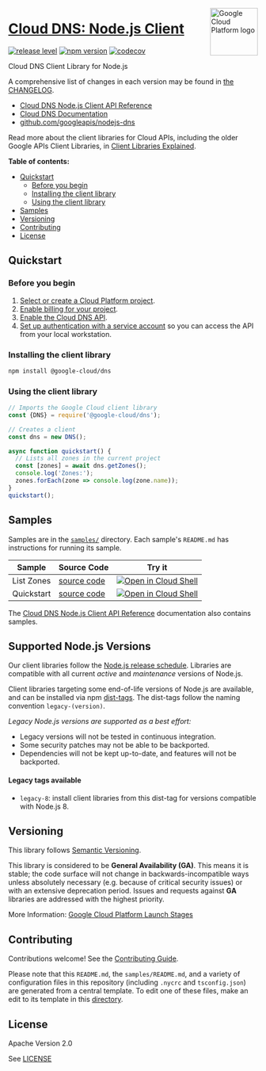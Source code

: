 [//]: # "This README.md file is auto-generated, all changes to this file will be lost."
[//]: # "To regenerate it, use `python -m synthtool`."
<img src="https://avatars2.githubusercontent.com/u/2810941?v=3&s=96" alt="Google Cloud Platform logo" title="Google Cloud Platform" align="right" height="96" width="96"/>

# [Cloud DNS: Node.js Client](https://github.com/googleapis/nodejs-dns)

[![release level](https://img.shields.io/badge/release%20level-general%20availability%20%28GA%29-brightgreen.svg?style=flat)](https://cloud.google.com/terms/launch-stages)
[![npm version](https://img.shields.io/npm/v/@google-cloud/dns.svg)](https://www.npmjs.org/package/@google-cloud/dns)
[![codecov](https://img.shields.io/codecov/c/github/googleapis/nodejs-dns/master.svg?style=flat)](https://codecov.io/gh/googleapis/nodejs-dns)




Cloud DNS Client Library for Node.js


A comprehensive list of changes in each version may be found in
[the CHANGELOG](https://github.com/googleapis/nodejs-dns/blob/master/CHANGELOG.md).

* [Cloud DNS Node.js Client API Reference][client-docs]
* [Cloud DNS Documentation][product-docs]
* [github.com/googleapis/nodejs-dns](https://github.com/googleapis/nodejs-dns)

Read more about the client libraries for Cloud APIs, including the older
Google APIs Client Libraries, in [Client Libraries Explained][explained].

[explained]: https://cloud.google.com/apis/docs/client-libraries-explained

**Table of contents:**


* [Quickstart](#quickstart)
  * [Before you begin](#before-you-begin)
  * [Installing the client library](#installing-the-client-library)
  * [Using the client library](#using-the-client-library)
* [Samples](#samples)
* [Versioning](#versioning)
* [Contributing](#contributing)
* [License](#license)

## Quickstart

### Before you begin

1.  [Select or create a Cloud Platform project][projects].
1.  [Enable billing for your project][billing].
1.  [Enable the Cloud DNS API][enable_api].
1.  [Set up authentication with a service account][auth] so you can access the
    API from your local workstation.

### Installing the client library

```bash
npm install @google-cloud/dns
```


### Using the client library

```javascript
// Imports the Google Cloud client library
const {DNS} = require('@google-cloud/dns');

// Creates a client
const dns = new DNS();

async function quickstart() {
  // Lists all zones in the current project
  const [zones] = await dns.getZones();
  console.log('Zones:');
  zones.forEach(zone => console.log(zone.name));
}
quickstart();

```



## Samples

Samples are in the [`samples/`](https://github.com/googleapis/nodejs-dns/tree/master/samples) directory. Each sample's `README.md` has instructions for running its sample.

| Sample                      | Source Code                       | Try it |
| --------------------------- | --------------------------------- | ------ |
| List Zones | [source code](https://github.com/googleapis/nodejs-dns/blob/master/samples/listZones.js) | [![Open in Cloud Shell][shell_img]](https://console.cloud.google.com/cloudshell/open?git_repo=https://github.com/googleapis/nodejs-dns&page=editor&open_in_editor=samples/listZones.js,samples/README.md) |
| Quickstart | [source code](https://github.com/googleapis/nodejs-dns/blob/master/samples/quickstart.js) | [![Open in Cloud Shell][shell_img]](https://console.cloud.google.com/cloudshell/open?git_repo=https://github.com/googleapis/nodejs-dns&page=editor&open_in_editor=samples/quickstart.js,samples/README.md) |



The [Cloud DNS Node.js Client API Reference][client-docs] documentation
also contains samples.

## Supported Node.js Versions

Our client libraries follow the [Node.js release schedule](https://nodejs.org/en/about/releases/).
Libraries are compatible with all current _active_ and _maintenance_ versions of
Node.js.

Client libraries targeting some end-of-life versions of Node.js are available, and
can be installed via npm [dist-tags](https://docs.npmjs.com/cli/dist-tag).
The dist-tags follow the naming convention `legacy-(version)`.

_Legacy Node.js versions are supported as a best effort:_

* Legacy versions will not be tested in continuous integration.
* Some security patches may not be able to be backported.
* Dependencies will not be kept up-to-date, and features will not be backported.

#### Legacy tags available

* `legacy-8`: install client libraries from this dist-tag for versions
  compatible with Node.js 8.

## Versioning

This library follows [Semantic Versioning](http://semver.org/).


This library is considered to be **General Availability (GA)**. This means it
is stable; the code surface will not change in backwards-incompatible ways
unless absolutely necessary (e.g. because of critical security issues) or with
an extensive deprecation period. Issues and requests against **GA** libraries
are addressed with the highest priority.





More Information: [Google Cloud Platform Launch Stages][launch_stages]

[launch_stages]: https://cloud.google.com/terms/launch-stages

## Contributing

Contributions welcome! See the [Contributing Guide](https://github.com/googleapis/nodejs-dns/blob/master/CONTRIBUTING.md).

Please note that this `README.md`, the `samples/README.md`,
and a variety of configuration files in this repository (including `.nycrc` and `tsconfig.json`)
are generated from a central template. To edit one of these files, make an edit
to its template in this
[directory](https://github.com/googleapis/synthtool/tree/master/synthtool/gcp/templates/node_library).

## License

Apache Version 2.0

See [LICENSE](https://github.com/googleapis/nodejs-dns/blob/master/LICENSE)

[client-docs]: https://googleapis.dev/nodejs/dns/latest
[product-docs]: https://cloud.google.com/dns
[shell_img]: https://gstatic.com/cloudssh/images/open-btn.png
[projects]: https://console.cloud.google.com/project
[billing]: https://support.google.com/cloud/answer/6293499#enable-billing
[enable_api]: https://console.cloud.google.com/flows/enableapi?apiid=dns.googleapis.com
[auth]: https://cloud.google.com/docs/authentication/getting-started
